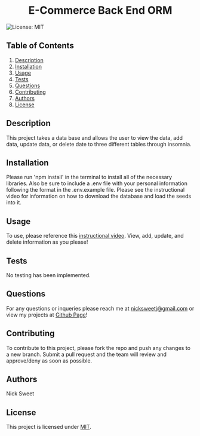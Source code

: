 
  <h1 align="center">E-Commerce Back End ORM </h1>
  

  ![License: MIT](https://img.shields.io/badge/License-MIT-yellow.svg)
  ## Table of Contents
  1. [Description](#description)
  2. [Installation](#installation)
  3. [Usage](#usage)
  4. [Tests](#tests)
  5. [Questions](#questions)
  6. [Contributing](#contributing)
  7. [Authors](#authors)
  8. [License](#license)
  ## Description<a name="description"></a>
  This project takes a data base and allows the user to view the data, add data, update data, or delete date to three different tables through insomnia. 

  ## Installation<a name="installation"></a>
  Please run 'npm install' in the terminal to install all of the necessary libraries. Also be sure to include a .env file with your personal information following the format in the .env.example file. Please see the instructional video for information on how to download the database and load the seeds into it. 

  ## Usage<a name="usage"></a> 
  To use, please reference this [instructional video](https://drive.google.com/file/d/1c8e9gAPTgNxNwsqJd8lz8eP8aDP9iQ9g/view). View, add, update, and delete information as you please! 

  ## Tests<a name="tests"></a>
  No testing has been implemented. 

  ## Questions<a name="questions"></a>
  For any questions or inqueries please reach me at nicksweetj@gmail.com or view my projects at [Github Page](https://github.com/NickSweet1/)! 

  ## Contributing<a name="contributing"></a>
  To contribute to this project, please fork the repo and push any changes to a new branch. Submit a pull request and the team will review and approve/deny as soon as possible. 

  ## Authors<a name="authors"></a>
  Nick Sweet 

  ## License<a name="license"></a>
  This project is licensed under [MIT](https://opensource.org/licenses/MIT).
